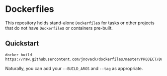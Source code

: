# Dockerfiles

This repository holds stand-alone `Dockerfile`s for tasks or other projects that do not have `Dockerfile`s or containers pre-built.

## Quickstart

```
docker build https://raw.githubusercontent.com/jnovack/dockerfiles/master/PROJECT/Dockerfile
```

Naturally, you can add your `--BUILD_ARGS` and `--tag` as appropriate.